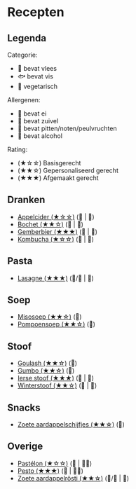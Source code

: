 # Recepten

## Legenda

Categorie:

- 🥩 bevat vlees
- 🐟 bevat vis
- 🥬 vegetarisch

Allergenen:

- 🥚 bevat ei
- 🧀 bevat zuivel
- 🥜 bevat pitten/noten/peulvruchten
- 🍷 bevat alcohol

Rating:

- (★☆☆) Basisgerecht
- (★★☆) Gepersonaliseerd gerecht
- (★★★) Afgemaakt gerecht

## Dranken

- [Appelcider (★☆☆)](./dranken/appelcider.md) (🥬 | 🍷)
- [Bochet (★★☆)](./dranken/bochet.md) (🥬 | 🍷)
- [Gemberbier (★★★)](./dranken/gemberbier.md) (🥬 | 🍷)
- [Kombucha (★☆☆)](./dranken/kombucha.md) (🥬 | 🍷)

## Pasta

- [Lasagne (★★★)](./pasta/lasagne.md) (🥬/🥩 | 🧀)

## Soep

- [Misosoep (★★☆)](./soep/miso.md) (🥬)
- [Pompoensoep (★★☆)](./soep/pompoen.md) (🥬)

## Stoof

- [Goulash (★★☆)](./stoof/goulash.md) (🥩)
- [Gumbo (★★☆)](./stoof/gumbo.md) (🥬)
- [Ierse stoof (★★★)](./stoof/ierse-stoof.md) (🥩 | 🍷)
- [Winterstoof (★★☆)](./stoof/winterstoof.md) (🥬 | 🍷)

## Snacks

- [Zoete aardappelschijfjes (★★☆)](./snacks/zoete-aardappelschijfjes.md) (🥬)

## Overige

- [Pastélon (★☆☆)](./overige/pastelon.md) (🥩 | 🥚🧀)
- [Pesto (★★★)](./overige/pesto.md) (🥬 | 🧀🥜)
- [Zoete aardappelrösti (★★☆)](./overige/zoete-aardappelrosti.md) (🥬/🥩 | 🥚)
